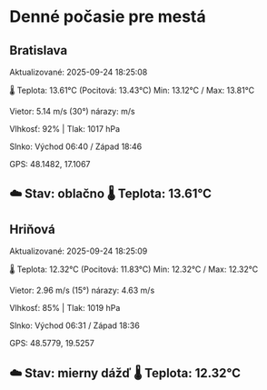 ﻿# Denné počasie pre mestá

## Bratislava
Aktualizované: 2025-09-24 18:25:08

🌡️ Teplota: 13.61°C 
(Pocitová: 13.43°C)
Min: 13.12°C / Max: 13.81°C

Vietor: 5.14 m/s    (30°) 
nárazy:  m/s

Vlhkosť: 92% | Tlak: 1017 hPa

Slnko: Východ 06:40 / Západ 18:46

GPS: 48.1482, 17.1067

☁️ Stav: oblačno        🌡️ Teplota: 13.61°C
---

## Hriňová
Aktualizované: 2025-09-24 18:25:09

🌡️ Teplota: 12.32°C 
(Pocitová: 11.83°C)
Min: 12.32°C / Max: 12.32°C

Vietor: 2.96 m/s (15°)
nárazy: 4.63 m/s

Vlhkosť: 85% | Tlak: 1019 hPa

Slnko: Východ 06:31 / Západ 18:36

GPS: 48.5779, 19.5257

☁️ Stav: mierny dážď        🌡️ Teplota: 12.32°C
---
